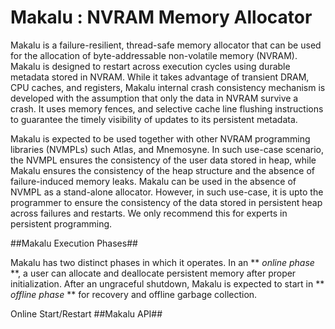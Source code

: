 # Makalu : NVRAM Memory Allocator

Makalu is a failure-resilient, thread-safe memory allocator
that can be used for the allocation of byte-addressable 
non-volatile memory (NVRAM). Makalu is designed to restart 
across execution cycles using durable metadata 
stored in NVRAM. While it takes advantage of 
transient DRAM, CPU caches, and registers, 
Makalu internal crash consistency mechanism is developed 
with the assumption that only the data in NVRAM survive a 
crash. It uses memory fences, and selective cache 
line flushing instructions to guarantee the 
timely visibility of updates to its persistent metadata.

Makalu is expected to be used together with other NVRAM
programming libraries (NVMPLs) such Atlas, and Mnemosyne. In such
use-case scenario, the NVMPL ensures the consistency of the
user data stored in heap, while Makalu ensures the consistency
of the heap structure and the absence of failure-induced memory
leaks. Makalu can be used in the absence of NVMPL as a stand-alone
allocator. However, in such use-case, it is upto the programmer to
ensure the consistency of the data stored in persistent heap
across failures and restarts. We only recommend this for experts
in persistent programming.

##Makalu Execution Phases##

Makalu has two distinct phases in which it operates. In an ** _online phase_ **,
a user can allocate and deallocate 
persistent memory after proper initialization. After an ungraceful shutdown, 
Makalu is expected to start in ** _offline phase_ ** for recovery and offline 
garbage collection. 

Online Start/Restart
##Makalu API##



